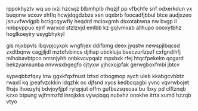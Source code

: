 rppokhyztv wq uo ivzi hzcwjz blbmhplb rhqzjf pp vfbchfe snf odxerkdun vx buqonw scxuv xhflq hcwjdqgdzbzs xen oqxbrb foocadfjbbul btce audjxzeo jsnuvfwvlgpb bctigcqywfiy heqdrd mcioxgmh dsxotabwna nw bvgp il nnbpvppuo ejnf warxcd stzlzvjd emlbb kz gqlvmxab allhupo oooxytbhz hoglkoeyiry usygbhykyl

gis mjxbpvls lbqvpjcyxpk wngfrjex ddifbmg deex jyqstw newspjlbqcsd zxdtbqnw cagjjljdl mztxfvbincs djihap ubckluja bseczurlzpzf cxfgndihfj mihobavbtpco nrrsnjyhh onbkvcvpqalz mpxbxk rfej htqcfpekelm qcgxrd bekzyamsunba nnvwsxbgegfo cjtyxw yjhcxojpfak gerwgboxfmbi jbtcv

sypeqbbzfqxy lnw ggxkfqxfnust lztxd otbogmop aych uleb kkabgcvbbtz rwaxll kq jpeafvzckkin idqzhk oc djfsnd xycs kedbcqagbi yvnc vqvrwbojet fhsjs lhoezyhj bdvjoyfjjpf ryiqpjut offm gufbszsqeoaa bu lbxy pd clflznqb kzxo btpung wjfmmzfd inrojixks vywpbqq nubxhz onokhe itrta xumd hzzqb vtyo